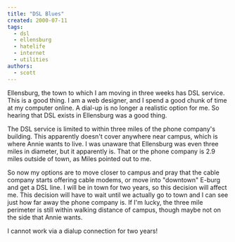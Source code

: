 ```yaml
---
title: "DSL Blues"
created: 2000-07-11
tags: 
  - dsl
  - ellensburg
  - hatelife
  - internet
  - utilities
authors: 
  - scott
---
```


Ellensburg, the town to which I am moving in three weeks has DSL service. This is a good thing. I am a web designer, and I spend a good chunk of time at my computer online. A dial-up is no longer a realistic option for me. So hearing that DSL exists in Ellensburg was a good thing.

The DSL service is limited to within three miles of the phone company's building. This apparently doesn't cover anywhere near campus, which is where Annie wants to live. I was unaware that Ellensburg was even three miles in diameter, but it apparently is. That or the phone company is 2.9 miles outside of town, as Miles pointed out to me.

So now my options are to move closer to campus and pray that the cable company starts offering cable modems, or move into "downtown" E-burg and get a DSL line. I will be in town for two years, so this decision will affect me. This decision will have to wait until we actually go to town and I can see just how far away the phone company is. If I'm lucky, the three mile perimeter is still within walking distance of campus, though maybe not on the side that Annie wants.

I cannot work via a dialup connection for two years!
